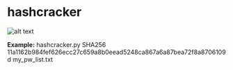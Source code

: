 # hashcracker
![alt text](https://raw.githubusercontent.com/Bot3939/hashcracker/master/imgs/usage.png) <br>

<b>Example:</b> hashcracker.py SHA256 11a1162b984fef626ecc27c659a8b0eead5248ca867a6a87bea72f8a8706109d my_pw_list.txt

